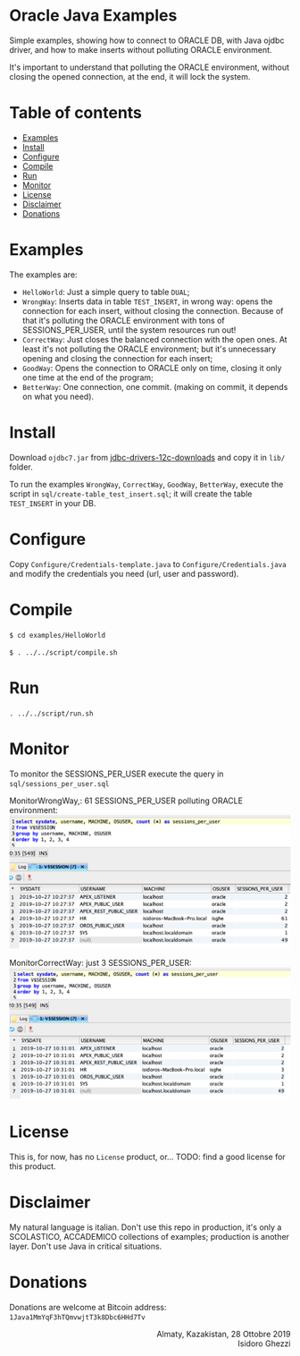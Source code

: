 # Oracle Java Examples

Simple examples, showing how to connect to ORACLE DB, with Java ojdbc driver, and how to make inserts without polluting ORACLE environment.

It's important to understand that polluting the ORACLE environment, without closing the opened connection, at the end, it will lock the system.

# Table of contents
* [Examples](#examples)
* [Install](#install)
* [Configure](#configure)
* [Compile](#compile)
* [Run](#run)
* [Monitor](#monitor)
* [License](#license)
* [Disclaimer](#disclaimer)
* [Donations](#donations)

# Examples
The examples are:
* `HelloWorld`:
Just a simple query to table `DUAL`;
* `WrongWay`:
Inserts data in table `TEST_INSERT`, in wrong way: opens the connection for each insert, without closing the connection. Because of that it's polluting the ORACLE environment with tons of SESSIONS_PER_USER, until the system resources run out!
* `CorrectWay`:
Just closes the balanced connection with the open ones. At least it's not polluting the ORACLE environment; but it's unnecessary opening and closing the connection for each insert;
* `GoodWay`:
Opens the connection to ORACLE only on time, closing it only one time at the end of the program;
* `BetterWay`:
One connection, one commit. (making on commit, it depends on what you need).

# Install

Download `ojdbc7.jar` from [jdbc-drivers-12c-downloads](https://www.oracle.com/database/technologies/jdbc-drivers-12c-downloads.html) and copy it in `lib/` folder.

To run the examples `WrongWay`, `CorrectWay`, `GoodWay`, `BetterWay`, execute the script in `sql/create-table_test_insert.sql`; it will create the table `TEST_INSERT` in your DB.

# Configure

Copy `Configure/Credentials-template.java` to `Configure/Credentials.java` and modify the credentials you need (url, user and password).

# Compile

`$ cd examples/HelloWorld`

`$ . ../../script/compile.sh`

# Run
`. ../../script/run.sh`

# Monitor
To monitor the SESSIONS_PER_USER execute the query in `sql/sessions_per_user.sql`

MonitorWrongWay,: 61 SESSIONS_PER_USER polluting ORACLE environment:
![WrongWay](images/MonitorWrongWay.png "WrongWay")

MonitorCorrectWay: just 3 SESSIONS_PER_USER:
![WrongWay](images/MonitorCorrectWay.png "CorrectgWay")

# License
This is, for now, has no `License` product, or… TODO: find a good license for this product.

# Disclaimer
 My natural language is italian. Don't use this repo in production, it's only a SCOLASTICO, ACCADEMICO collections of examples; production is another layer.
 Don't use Java in critical situations.

# Donations
 Donations are welcome at Bitcoin address: `1Java1MmYqF3hTQmvwjtT3k8Dbc6HHd7Tv`

<div style="text-align: right">Almaty, Kazakistan, 28 Ottobre 2019<br>Isidoro Ghezzi</div>
